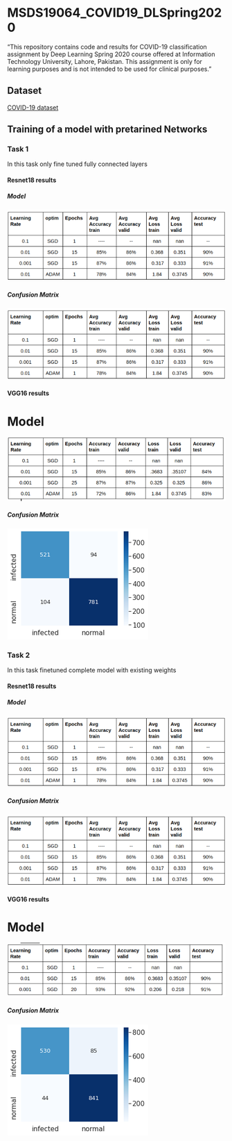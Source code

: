 # MSDS19064_COVID19_DLSpring2020
“This repository contains code and results for COVID-19 classification assignment by Deep Learning Spring 2020 course offered at Information Technology University, Lahore, Pakistan. This assignment is only for learning purposes and is not intended to be used for clinical purposes.”

## Dataset

[COVID-19 dataset](https://drive.google.com/file/d/1-HQQciKYfwAO3oH7ci6zhg45DduvkpnK/view)
## Training of a model with pretarined Networks
### Task 1
In this task only fine tuned fully connected layers

#### Resnet18 results
##### Model
![](figure/resnet18_fc.png)
##### Confusion Matrix
![](figure/resnet18_fc.png)

#### VGG16 results
# Model 
![](figure/vgg16_fc.png)
##### Confusion Matrix
![](figure/vgg16_fc_cm.png)

### Task 2
In this task finetuned complete model with existing weights

#### Resnet18 results
##### Model
![](figure/resnet18_fc.png)
##### Confusion Matrix
![](figure/resnet18_fc.png)

#### VGG16 results

# Model 
![](figure/vgg16_entire.png)
##### Confusion Matrix
![](figure/vgg16_entire_cm.png)


